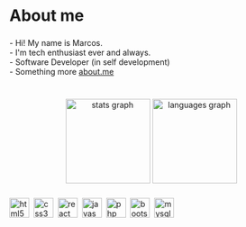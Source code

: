 <h1 align="left">About me</h1>

###

<p align="left">- Hi! My name is Marcos.<br>- I'm tech enthusiast ever and always. <br>- Software Developer (in self development)<br>- Something more <a href="https://about.me/marcoscarvalho">about.me</a></p>

###

<br clear="both">

<div align="center">
  <img src="https://github-readme-stats.vercel.app/api?username=oaksmark&hide_title=true&hide_rank=false&show_icons=true&include_all_commits=true&count_private=true&disable_animations=false&theme=github_dark&locale=en&hide_border=true&order=1" height="150" alt="stats graph"  />
  <img src="https://github-readme-stats.vercel.app/api/top-langs?username=oaksmark&locale=en&hide_title=true&layout=compact&card_width=320&langs_count=5&theme=github_dark&hide_border=true&order=2" height="150" alt="languages graph"  />
</div>

###

<div align="left">
  <img src="https://img.shields.io/badge/HTML5-E34F26?logo=html5&logoColor=white&style=for-the-badge" height="35" alt="html5 logo"  />
  <img width="" />
  <img src="https://img.shields.io/badge/CSS3-1572B6?logo=css3&logoColor=white&style=for-the-badge" height="35" alt="css3 logo"  />
  <img width="" />
  <img src="https://img.shields.io/badge/React-61DAFB?logo=react&logoColor=black&style=for-the-badge" height="35" alt="react logo"  />
  <img width="" />
  <img src="https://img.shields.io/badge/JavaScript-F7DF1E?logo=javascript&logoColor=black&style=for-the-badge" height="35" alt="javascript logo"  />
  <img width="" />
  <img src="https://img.shields.io/badge/PHP-777BB4?logo=php&logoColor=black&style=for-the-badge" height="35" alt="php logo"  />
  <img width="" />
  <img src="https://img.shields.io/badge/Bootstrap-7952B3?logo=bootstrap&logoColor=white&style=for-the-badge" height="35" alt="bootstrap logo"  />
  <img width="" />
  <img src="https://img.shields.io/badge/MySQL-4479A1?logo=mysql&logoColor=white&style=for-the-badge" height="35" alt="mysql logo"  />
</div>

###
